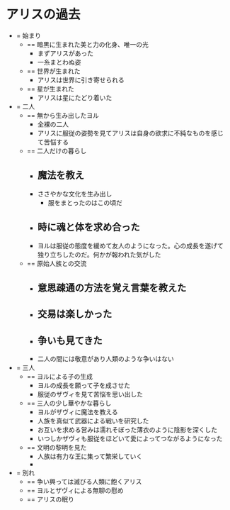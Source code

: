 # アリスの過去
- = 始まり
  - == 暗黒に生まれた美と力の化身、唯一の光
    - まずアリスがあった
    - 一糸まとわぬ姿
  - == 世界が生まれた
    - アリスは世界に引き寄せられる
  - == 星が生まれた
    - アリスは星にたどり着いた
- = 二人
  - == 無から生み出したヨル
    - 全裸の二人
    - アリスに服従の姿勢を見てアリスは自身の欲求に不純なものを感じて苦悩する
  - == 二人だけの暮らし
    - 魔法を教え
      - 
    - ささやかな文化を生み出し
      - 服をまとったのはこの頃だ
    - 時に魂と体を求め合った
      - 
    - ヨルは服従の態度を緩めて友人のようになった。心の成長を遂げて独り立ちしたのだ。何かが報われた気がした
  - == 原始人族との交流
    - 意思疎通の方法を覚え言葉を教えた
      - 
    - 交易は楽しかった
      - 
    - 争いも見てきた
      - 
    - 二人の間には敬意があり人類のような争いはない
- = 三人
  - == ヨルによる子の生成
    - ヨルの成長を願って子を成させた
    - 服従のザヴィを見て苦悩を思い出した
  - == 三人の少し華やかな暮らし
    - ヨルがザヴィに魔法を教える
    - 人族を真似て武器による戦いを研究した
    - お互いを求める営みは濡れそぼった薄衣のように陰影を深くした
    - いつしかザヴィも服従をほどいて愛によってつながるようになった
  - == 文明の黎明を見た
    - 人族は有力な王に集って繁栄していく
    - 
- = 別れ
  - == 争い興っては滅びる人類に飽くアリス
  - == ヨルとザヴィによる無聊の慰め
  - == アリスの眠り
